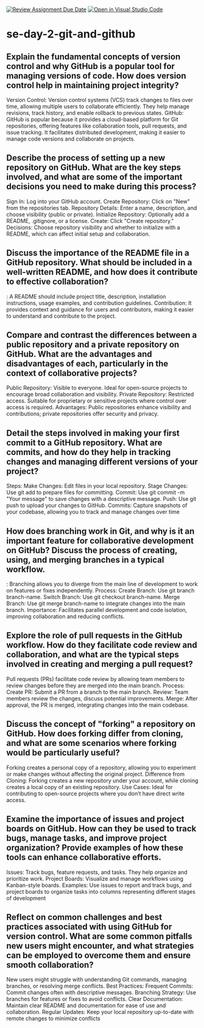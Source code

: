 [![Review Assignment Due Date](https://classroom.github.com/assets/deadline-readme-button-22041afd0340ce965d47ae6ef1cefeee28c7c493a6346c4f15d667ab976d596c.svg)](https://classroom.github.com/a/8wgCKhpZ)
[![Open in Visual Studio Code](https://classroom.github.com/assets/open-in-vscode-2e0aaae1b6195c2367325f4f02e2d04e9abb55f0b24a779b69b11b9e10269abc.svg)](https://classroom.github.com/online_ide?assignment_repo_id=15584963&assignment_repo_type=AssignmentRepo)
# se-day-2-git-and-github
## Explain the fundamental concepts of version control and why GitHub is a popular tool for managing versions of code. How does version control help in maintaining project integrity?
Version Control: Version control systems (VCS) track changes to files over time, allowing multiple users to collaborate efficiently. They help manage revisions, track history, and enable rollback to previous states.
GitHub: GitHub is popular because it provides a cloud-based platform for Git repositories, offering features like collaboration tools, pull requests, and issue tracking. It facilitates distributed development, making it easier to manage code versions and collaborate on projects.

## Describe the process of setting up a new repository on GitHub. What are the key steps involved, and what are some of the important decisions you need to make during this process?
Sign In: Log into your GitHub account.
Create Repository: Click on "New" from the repositories tab.
Repository Details: Enter a name, description, and choose visibility (public or private).
Initialize Repository: Optionally add a README, .gitignore, or a license.
Create: Click "Create repository."
Decisions: Choose repository visibility and whether to initialize with a README, which can affect initial setup and collaboration.

## Discuss the importance of the README file in a GitHub repository. What should be included in a well-written README, and how does it contribute to effective collaboration?
: A README should include project title, description, installation instructions, usage examples, and contribution guidelines.
Contribution: It provides context and guidance for users and contributors, making it easier to understand and contribute to the project.

## Compare and contrast the differences between a public repository and a private repository on GitHub. What are the advantages and disadvantages of each, particularly in the context of collaborative projects?
Public Repository: Visible to everyone. Ideal for open-source projects to encourage broad collaboration and visibility.
Private Repository: Restricted access. Suitable for proprietary or sensitive projects where control over access is required.
Advantages: Public repositories enhance visibility and contributions; private repositories offer security and privacy.

## Detail the steps involved in making your first commit to a GitHub repository. What are commits, and how do they help in tracking changes and managing different versions of your project?
Steps:
Make Changes: Edit files in your local repository.
Stage Changes: Use git add to prepare files for committing.
Commit: Use git commit -m "Your message" to save changes with a descriptive message.
Push: Use git push to upload your changes to GitHub.
Commits: Capture snapshots of your codebase, allowing you to track and manage changes over time

## How does branching work in Git, and why is it an important feature for collaborative development on GitHub? Discuss the process of creating, using, and merging branches in a typical workflow.
: Branching allows you to diverge from the main line of development to work on features or fixes independently.
Process:
Create Branch: Use git branch branch-name.
Switch Branch: Use git checkout branch-name.
Merge Branch: Use git merge branch-name to integrate changes into the main branch.
Importance: Facilitates parallel development and code isolation, improving collaboration and reducing conflicts.

## Explore the role of pull requests in the GitHub workflow. How do they facilitate code review and collaboration, and what are the typical steps involved in creating and merging a pull request?
Pull requests (PRs) facilitate code review by allowing team members to review changes before they are merged into the main branch.
Process:
Create PR: Submit a PR from a branch to the main branch.
Review: Team members review the changes, discuss potential improvements.
Merge: After approval, the PR is merged, integrating changes into the main codebase.

## Discuss the concept of "forking" a repository on GitHub. How does forking differ from cloning, and what are some scenarios where forking would be particularly useful?
 Forking creates a personal copy of a repository, allowing you to experiment or make changes without affecting the original project.
Difference from Cloning: Forking creates a new repository under your account, while cloning creates a local copy of an existing repository.
Use Cases: Ideal for contributing to open-source projects where you don’t have direct write access.

## Examine the importance of issues and project boards on GitHub. How can they be used to track bugs, manage tasks, and improve project organization? Provide examples of how these tools can enhance collaborative efforts.
Issues: Track bugs, feature requests, and tasks. They help organize and prioritize work.
Project Boards: Visualize and manage workflows using Kanban-style boards.
Examples: Use issues to report and track bugs, and project boards to organize tasks into columns representing different stages of development

## Reflect on common challenges and best practices associated with using GitHub for version control. What are some common pitfalls new users might encounter, and what strategies can be employed to overcome them and ensure smooth collaboration?
New users might struggle with understanding Git commands, managing branches, or resolving merge conflicts.
Best Practices:
Frequent Commits: Commit changes often with descriptive messages.
Branching Strategy: Use branches for features or fixes to avoid conflicts.
Clear Documentation: Maintain clear README and documentation for ease of use and collaboration.
Regular Updates: Keep your local repository up-to-date with remote changes to minimize conflicts


